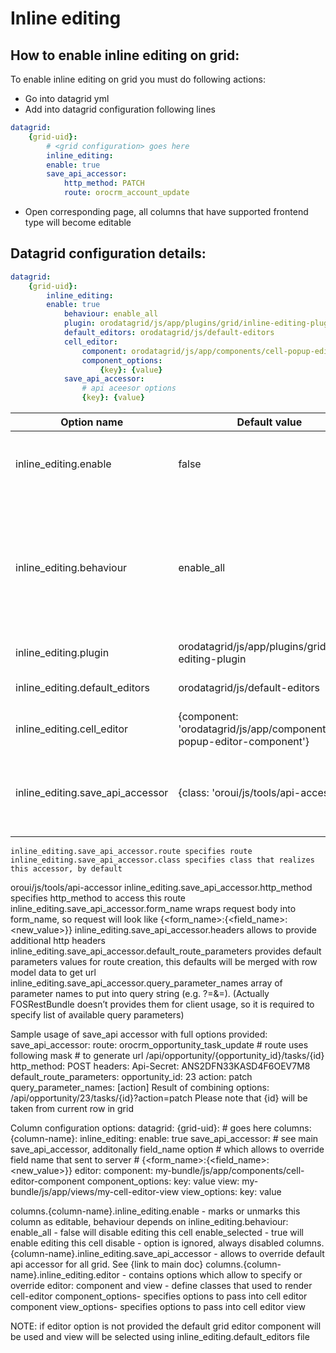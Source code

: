 # Inline editing
## How to enable inline editing on grid:
To enable inline editing on grid you must do following actions:

- Go into datagrid yml
- Add into datagrid configuration following lines
``` yml
datagrid:
    {grid-uid}:
        # <grid configuration> goes here
        inline_editing:
        enable: true
        save_api_accessor:
            http_method: PATCH
            route: orocrm_account_update
```
- Open corresponding page, all columns that have supported frontend type will become editable

## Datagrid configuration details:
``` yml
datagrid:
    {grid-uid}:
        inline_editing:
        enable: true
            behaviour: enable_all
            plugin: orodatagrid/js/app/plugins/grid/inline-editing-plugin
            default_editors: orodatagrid/js/default-editors
            cell_editor:
                component: orodatagrid/js/app/components/cell-popup-editor-component
                component_options:
                    {key}: {value}
            save_api_accessor:
                # api aceesor options
                {key}: {value}
```
Option name              | Default value | Description
-------------------------|---------------|------------
inline_editing.enable    | false         | enables inline editing on grid. By default on all cells what have frontend type that support inline editing
inline_editing.behaviour | enable_all    | option specifies a way how inline editing will be enabled. Possible values: *enable_all* - (default). this will enable inline editing where possible. *enable_selected* - disable by default, enable only on configured cells
inline_editing.plugin    | orodatagrid/js/app/plugins/grid/inline-editing-plugin | specifies plugin realization
inline_editing.default_editors | orodatagrid/js/default-editors | specifies default editors for front-end types
inline_editing.cell_editor | {component: 'orodatagrid/js/app/components/cell-popup-editor-component'} | specifies default cell_editor_component and their options
inline_editing.save_api_accessor | {class: 'oroui/js/tools/api-accessor'} | Required. Describes how update request will be sent. Please overview [documentation for `oroui/js/tools/api-accessor`](../../../../UIBundle/Resources/doc/reference/client-side/api-accessor.md)

	inline_editing.save_api_accessor.route specifies route
	inline_editing.save_api_accessor.class specifies class that realizes this accessor, by default
oroui/js/tools/api-accessor
	inline_editing.save_api_accessor.http_method specifies http_method to access this route
	inline_editing.save_api_accessor.form_name wraps request body into form_name, so request will look like
					{<form_name>:{<field_name>: <new_value>}}
inline_editing.save_api_accessor.headers allows to provide additional http headers
inline_editing.save_api_accessor.default_route_parameters provides default parameters values for
route creation, this defaults will be merged with row model data to get url
inline_editing.save_api_accessor.query_parameter_names array of parameter names to put into query
string (e.g. ?<parameter-name>=<value>&<parameter-name>=<value>). (Actually
FOSRestBundle doesn’t provides them for client usage, so it is required to specify list of available query parameters)

Sample usage of save_api accessor with full options provided:
      save_api_accessor:
            route: orocrm_opportunity_task_update # route uses following mask
 					# to generate url /api/opportunity/{opportunity_id}/tasks/{id}
            http_method: POST
		headers:
    Api-Secret: ANS2DFN33KASD4F6OEV7M8
default_route_parameters:
    opportunity_id: 23
    action: patch
query_parameter_names: [action]
 Result of combining options:
/api/opportunity/23/tasks/{id}?action=patch
            Please note that {id} will be taken from current row in grid

Column configuration options:
datagrid:
    {grid-uid}:
        # <grid configuration> goes here
        columns:
		{column-name}:
			inline_editing:
			enable: true
                  save_api_accessor:
				# see main save_api_accessor, additonally field_name option
 				# which allows to override field name that sent to server
  				# {<form_name>:{<field_name>: <new_value>}}
			editor:
				component: my-bundle/js/app/components/cell-editor-component
                        component_options:
					key: value
				view: my-bundle/js/app/views/my-cell-editor-view
                        view_options:
					key: value

columns.{column-name}.inline_editing.enable - marks or unmarks this column as editable, behaviour depends on
 		inline_editing.behaviour:
enable_all - false will disable editing this cell
enable_selected - true will enable editing this cell
disable - option is ignored, always disabled
columns.{column-name}.inline_editing.save_api_accessor - allows to override default api accessor for all grid. See {link to main doc}
columns.{column-name}.inline_editing.editor - contains options which allow to specify or override editor:
	component and view - define classes that used to render cell-editor
	component_options- specifies options to pass into cell editor component
	view_options- specifies options to pass into cell editor view

NOTE: if editor option is not provided the default grid editor component will be used and view will be selected using inline_editing.default_editors file
